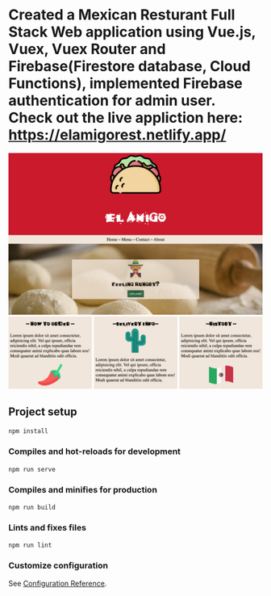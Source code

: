 # Created a Mexican Resturant Full Stack Web application using Vue.js, Vuex, Vuex Router and Firebase(Firestore database, Cloud Functions), implemented Firebase authentication for admin user. Check out the live appliction here: https://elamigorest.netlify.app/
![](menu.png)

## Project setup

```
npm install
```

### Compiles and hot-reloads for development

```
npm run serve
```

### Compiles and minifies for production

```
npm run build
```

### Lints and fixes files

```
npm run lint
```

### Customize configuration

See [Configuration Reference](https://cli.vuejs.org/config/).
